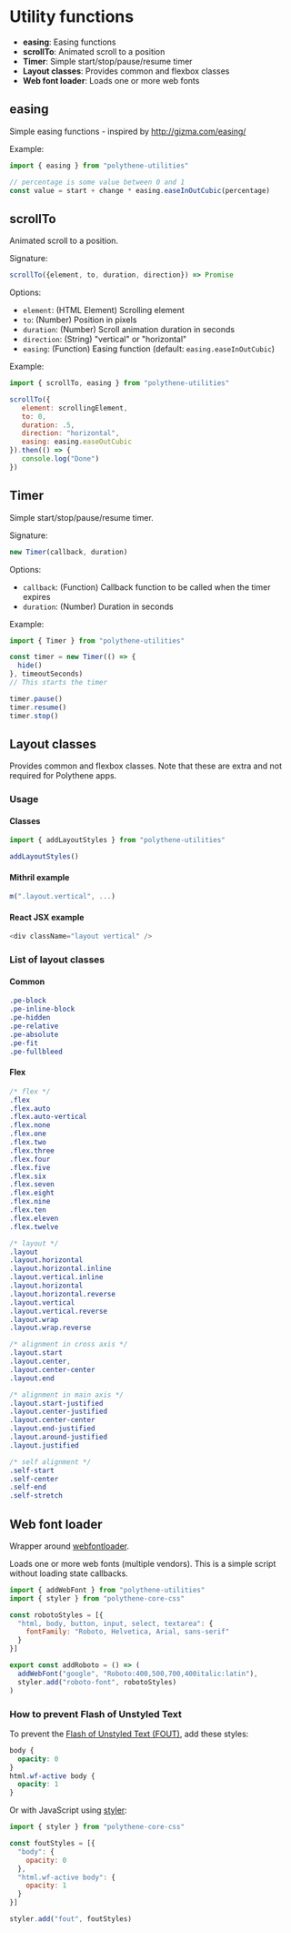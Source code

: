 # Utility functions

* **easing**: Easing functions
* **scrollTo**: Animated scroll to a position
* **Timer**: Simple start/stop/pause/resume timer
* **Layout classes**: Provides common and flexbox classes
* **Web font loader**: Loads one or more web fonts


## easing

Simple easing functions - inspired by http://gizma.com/easing/

Example:

~~~javascript
import { easing } from "polythene-utilities"

// percentage is some value between 0 and 1
const value = start + change * easing.easeInOutCubic(percentage)
~~~



## scrollTo

Animated scroll to a position.

Signature:

~~~javascript
scrollTo({element, to, duration, direction}) => Promise
~~~

Options:

 * `element`: (HTML Element) Scrolling element
 * `to`: (Number) Position in pixels
 * `duration`: (Number) Scroll animation duration in seconds
 * `direction`: (String) "vertical" or "horizontal"
 * `easing`: (Function) Easing function (default: `easing.easeInOutCubic`)

Example:

~~~javascript
import { scrollTo, easing } from "polythene-utilities"

scrollTo({
   element: scrollingElement,
   to: 0,
   duration: .5,
   direction: "horizontal",
   easing: easing.easeOutCubic
}).then(() => {
   console.log("Done")
})
~~~



## Timer

Simple start/stop/pause/resume timer.

Signature:

~~~javascript
new Timer(callback, duration)
~~~

Options:

* `callback`: (Function) Callback function to be called when the timer expires
* `duration`: (Number) Duration in seconds

Example:

~~~javascript
import { Timer } from "polythene-utilities"

const timer = new Timer(() => {
  hide()
}, timeoutSeconds)
// This starts the timer

timer.pause()
timer.resume()
timer.stop()
~~~


## Layout classes

Provides common and flexbox classes. Note that these are extra and not required for Polythene apps.

### Usage

#### Classes

~~~javascript
import { addLayoutStyles } from "polythene-utilities"

addLayoutStyles()
~~~

#### Mithril example

~~~javascript
m(".layout.vertical", ...)
~~~

#### React JSX example

~~~javascript
<div className="layout vertical" />
~~~


### List of layout classes 

#### Common

~~~css
.pe-block
.pe-inline-block
.pe-hidden
.pe-relative
.pe-absolute
.pe-fit
.pe-fullbleed
~~~

#### Flex

~~~css
/* flex */
.flex
.flex.auto
.flex.auto-vertical
.flex.none
.flex.one
.flex.two
.flex.three
.flex.four
.flex.five
.flex.six
.flex.seven
.flex.eight
.flex.nine
.flex.ten
.flex.eleven
.flex.twelve

/* layout */
.layout
.layout.horizontal
.layout.horizontal.inline
.layout.vertical.inline
.layout.horizontal
.layout.horizontal.reverse
.layout.vertical
.layout.vertical.reverse
.layout.wrap
.layout.wrap.reverse

/* alignment in cross axis */
.layout.start
.layout.center,
.layout.center-center
.layout.end

/* alignment in main axis */
.layout.start-justified
.layout.center-justified
.layout.center-center
.layout.end-justified
.layout.around-justified
.layout.justified

/* self alignment */
.self-start
.self-center
.self-end
.self-stretch
~~~


## Web font loader

Wrapper around [webfontloader](https://github.com/typekit/webfontloader).

Loads one or more web fonts (multiple vendors). This is a simple script without loading state callbacks.

~~~javascript
import { addWebFont } from "polythene-utilities"
import { styler } from "polythene-core-css"

const robotoStyles = [{
  "html, body, button, input, select, textarea": {
    fontFamily: "Roboto, Helvetica, Arial, sans-serif"
  }
}]

export const addRoboto = () => (
  addWebFont("google", "Roboto:400,500,700,400italic:latin"),
  styler.add("roboto-font", robotoStyles)
)
~~~

### How to prevent Flash of Unstyled Text

To prevent the [Flash of Unstyled Text (FOUT)](https://www.paulirish.com/2009/fighting-the-font-face-fout/), add these styles:

~~~css
body {
  opacity: 0
}
html.wf-active body {
  opacity: 1
}
~~~

Or with JavaScript using [styler](polythene-core-css.md):

~~~javascript
import { styler } from "polythene-core-css"

const foutStyles = [{
  "body": {
    opacity: 0
  },
  "html.wf-active body": {
    opacity: 1
  }
}]

styler.add("fout", foutStyles)
~~~

